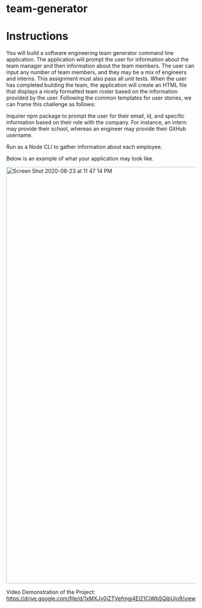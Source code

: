 # team-generator

# Instructions

You will build a software engineering team generator command line application. The application will prompt the user for information about the team manager and then information about the team members. The user can input any number of team members, and they may be a mix of engineers and interns. This assignment must also pass all unit tests. When the user has completed building the team, the application will create an HTML file that displays a nicely formatted team roster based on the information provided by the user. Following the common templates for user stories, we can frame this challenge as follows:

Inquirer npm package to prompt the user for their email, id, and specific information based on their role with the company. For instance, an intern may provide their school, whereas an engineer may provide their GitHub username.

Run as a Node CLI to gather information about each employee.

Below is an example of what your application may look like.

<img width="1105" alt="Screen Shot 2020-08-23 at 11 47 14 PM" src="https://user-images.githubusercontent.com/63895638/91012938-ccfc4d80-e59b-11ea-8049-99342050bdb8.png">


Video Demonstration of the Project: https://drive.google.com/file/d/1xMXJy0jZTVefmgj4El21CjWbSQjbUjo9/view
